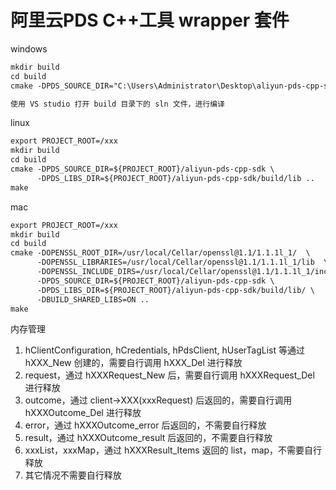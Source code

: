 # 阿里云PDS C++工具 wrapper 套件

windows

``` txt
mkdir build
cd build
cmake -DPDS_SOURCE_DIR="C:\Users\Administrator\Desktop\aliyun-pds-cpp-sdk" -DPDS_LIBS_DIR="C:\Users\Administrator\Desktop\aliyun-pds-cpp-sdk\build\lib\Debug" -DBUILD_SHARED_LIBS=OFF ..

使用 VS studio 打开 build 目录下的 sln 文件，进行编译
```

linux

``` txt
export PROJECT_ROOT=/xxx
mkdir build
cd build
cmake -DPDS_SOURCE_DIR=${PROJECT_ROOT}/aliyun-pds-cpp-sdk \
      -DPDS_LIBS_DIR=${PROJECT_ROOT}/aliyun-pds-cpp-sdk/build/lib ..
make
```

mac

``` txt
export PROJECT_ROOT=/xxx
mkdir build
cd build
cmake -DOPENSSL_ROOT_DIR=/usr/local/Cellar/openssl@1.1/1.1.1l_1/  \
      -DOPENSSL_LIBRARIES=/usr/local/Cellar/openssl@1.1/1.1.1l_1/lib  \
      -DOPENSSL_INCLUDE_DIRS=/usr/local/Cellar/openssl@1.1/1.1.1l_1/include \
      -DPDS_SOURCE_DIR=${PROJECT_ROOT}/aliyun-pds-cpp-sdk \
      -DPDS_LIBS_DIR=${PROJECT_ROOT}/aliyun-pds-cpp-sdk/build/lib/ \
      -DBUILD_SHARED_LIBS=ON ..
make
```

内存管理

1. hClientConfiguration, hCredentials, hPdsClient, hUserTagList 等通过 hXXX_New 创建的，需要自行调用 hXXX_Del 进行释放
2. request，通过 hXXXRequest_New 后，需要自行调用 hXXXRequest_Del 进行释放
3. outcome，通过 client->XXX(xxxRequest) 后返回的，需要自行调用 hXXXOutcome_Del 进行释放
4. error，通过 hXXXOutcome_error 后返回的，不需要自行释放
5. result，通过 hXXXOutcome_result 后返回的，不需要自行释放
6. xxxList，xxxMap，通过 hXXXResult_Items 返回的 list，map，不需要自行释放
7. 其它情况不需要自行释放
